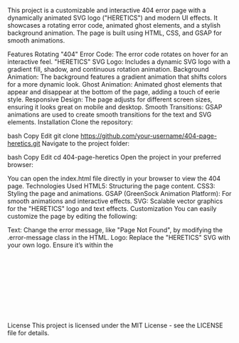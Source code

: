 This project is a customizable and interactive 404 error page with a dynamically animated SVG logo ("HERETICS") and modern UI effects. It showcases a rotating error code, animated ghost elements, and a stylish background animation. The page is built using HTML, CSS, and GSAP for smooth animations.

Features
Rotating "404" Error Code: The error code rotates on hover for an interactive feel.
"HERETICS" SVG Logo: Includes a dynamic SVG logo with a gradient fill, shadow, and continuous rotation animation.
Background Animation: The background features a gradient animation that shifts colors for a more dynamic look.
Ghost Animation: Animated ghost elements that appear and disappear at the bottom of the page, adding a touch of eerie style.
Responsive Design: The page adjusts for different screen sizes, ensuring it looks great on mobile and desktop.
Smooth Transitions: GSAP animations are used to create smooth transitions for the text and SVG elements.
Installation
Clone the repository:

bash
Copy
Edit
git clone https://github.com/your-username/404-page-heretics.git
Navigate to the project folder:

bash
Copy
Edit
cd 404-page-heretics
Open the project in your preferred browser:

You can open the index.html file directly in your browser to view the 404 page.
Technologies Used
HTML5: Structuring the page content.
CSS3: Styling the page and animations.
GSAP (GreenSock Animation Platform): For smooth animations and interactive effects.
SVG: Scalable vector graphics for the "HERETICS" logo and text effects.
Customization
You can easily customize the page by editing the following:

Text: Change the error message, like "Page Not Found", by modifying the .error-message class in the HTML.
Logo: Replace the "HERETICS" SVG with your own logo. Ensure it’s within the <svg> tag and adjust the viewBox for the correct aspect ratio.
Colors: Modify the background gradient, text colors, and the SVG gradient in the CSS to fit your project theme.
Animations: Adjust the speed, direction, and behavior of animations by modifying the GSAP animation settings in the <script> tag.
Demo
You can check out the live demo of this 404 page by visiting the demo link (if available).

License
This project is licensed under the MIT License - see the LICENSE file for details.
